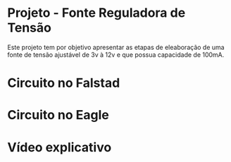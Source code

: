 # Projeto - Fonte Reguladora de Tensão
Este projeto tem por objetivo apresentar as etapas de eleaboração de uma fonte de tensão ajustável de 3v à 12v e que possua capacidade de 100mA.

#  Circuito no Falstad

#  Circuito no Eagle

#  Vídeo explicativo
